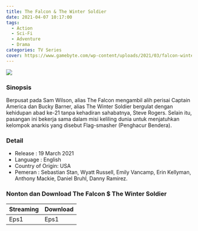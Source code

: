 ```yaml
---
title: The Falcon & The Winter Soldier
date: 2021-04-07 10:17:00
tags: 
  - Action
  - Sci-Fi
  - Adventure
  - Drama
categories: TV Series
cover: https://www.gamebyte.com/wp-content/uploads/2021/03/falcon-winter-soldier-header.jpg
---
```

![](https://www.gamebyte.com/wp-content/uploads/2021/03/falcon-winter-soldier-header.jpg)

### Sinopsis
Berpusat pada Sam Wilson, alias The Falcon mengambil alih perisai Captain America dan Bucky Barner, alias The Winter Soldier bergulat dengan kehidupan abad ke-21 tanpa kehadiran sahabatnya, Steve Rogers.
Selain itu, pasangan ini bekerja sama dalam misi keliling dunia untuk menjatuhkan kelompok anarkis yang disebut Flag-smasher (Penghacur Bendera). 

### Detail
* Release : 19 March 2021
* Language : English
* Country of Origin: USA
* Pemeran : Sebastian Stan, Wyatt Russell, Emily Vancamp, Erin Kellyman, Anthony Mackie, Daniel Bruhl, Danny Ramirez.

### Nonton dan Download The Falcon $ The Winter Soldier
|Streaming|Download|
|--|--|
|Eps1|Eps1|
